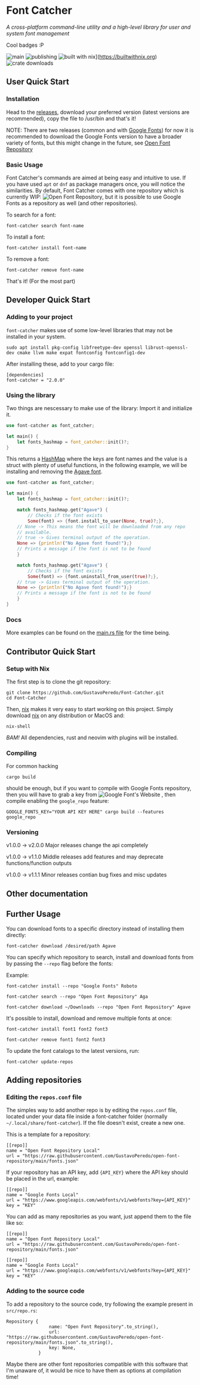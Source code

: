 # Font Catcher

*A cross-platform command-line utility and a high-level library for user and system font management*

Cool badges :P

![main](https://github.com/GustavoPeredo/Font-Catcher/actions/workflows/Rust/badge.svg)
![publishing](https://github.com/GustavoPeredo/Font-Catcher/actions/workflows/publish-crate/badge.svg)
![built with nix](https://builtwithnix.org/badge.svg)](https://builtwithnix.org)
![crate downloads](https://shields.io/crates/d/font-catcher)

## User Quick Start

### Installation

Head to the [releases](https://github.com/GustavoPeredo/Font-Catcher/releases),
download your preferred version (latest versions are recommended),
copy the file to /usr/bin and that's it!

NOTE: There are two releases (common and with [Google Fonts](https://fonts.google.com))
for now it is recommended to download the Google Fonts version to have a broader
variety of fonts, but this might change in the future, see
[Open Font Repository](https://github.com/GustavoPeredo/open-font-repository)

### Basic Usage

Font Catcher's commands are aimed at being easy and intuitive to use. 
If you have used `apt` or `dnf` as package managers once,
you will notice the similarities. By default, Font Catcher comes with one
repository which is currently WIP: 
![Open Font Repository](https://github.com/GustavoPeredo/open-font-repository),
but it is possible to use Google Fonts as a repository as well
(and other repositories).

To search for a font:

```
font-catcher search font-name
```

To install a font:

```
font-catcher install font-name
```

To remove a font:

```
font-catcher remove font-name
```

That's it! (For the most part)

## Developer Quick Start

### Adding to your project

`font-catcher` makes use of some low-level libraries that may not be installed
in your system.
```
sudo apt install pkg-config libfreetype-dev openssl librust-openssl-dev cmake llvm make expat fontconfig fontconfig1-dev
```

After installing these, add to your cargo file:
```
[dependencies]
font-catcher = "2.0.0"
```

### Using the library 

Two things are nescessary to make use of the library: Import it and initialize
it.

```rust
use font-catcher as font_catcher;

let main() {
    let fonts_hashmap = font_catcher::init()?;
}
```

This returns a 
[HashMap](https://doc.rust-lang.org/std/collections/struct.HashMap.html)
where the keys are font names and the value is a struct with plenty of
useful functions, in the following example, we will be installing and
removing the [Agave font](https://github.com/blobject/agave).

```rust
use font-catcher as font_catcher;

let main() {
    let fonts_hashmap = font_catcher::init()?;

    match fonts_hashmap.get("Agave") {
    	// Checks if the font exists
        Some(font) => {font.install_to_user(None, true)?;},
	// None -> This means the font will be downloaded from any repo
	// available.
	// true -> Gives terminal output of the operation.
	None => {println!("No Agave font found!");}
	// Prints a message if the font is not to be found
    }

    match fonts_hashmap.get("Agave") {
    	// Checks if the font exists
        Some(font) => {font.uninstall_from_user(true)?;},
	// true -> Gives terminal output of the operation.
	None => {println!("No Agave font found!");}
	// Prints a message if the font is not to be found
    }
}
```

### Docs

More examples can be found on the [main.rs file](https://github.com/GustavoPeredo/Font-Catcher/blob/main/src/main.rs) for the time being.

## Contributor Quick Start

### Setup with Nix

The first step is to clone the git repository:

```
git clone https://github.com/GustavoPeredo/Font-Catcher.git
cd Font-Catcher
```

Then, [nix](https://nixos.org/) makes it very easy to start
working on this project. Simply download [nix](https://nixos.org/download.html)
on any distribution or MacOS and:

```
nix-shell
```

*BAM!* All dependencies, rust and neovim with plugins will be installed.

### Compiling

For common hacking
```
cargo build
```
should be enough, but if you want to compile with Google Fonts repository,
then you will have to grab a key from 
![Google Font's Website](https://developers.google.com/fonts/docs/developer_api)
, then compile enabling the `google_repo` feature:

```
GOOGLE_FONTS_KEY="YOUR API KEY HERE" cargo build --features google_repo
```

### Versioning

v1.0.0 -> v2.0.0
Major releases change the api completely

v1.0.0 -> v1.1.0
Middle releases add features and may deprecate functions/function outputs

v1.0.0 -> v1.1.1
Minor releases contian bug fixes and misc updates


## Other documentation

## Further Usage

You can download fonts to a specific directory instead of installing them directly:

```
font-catcher download /desired/path Agave
```

You can specify which repository to search, install and download fonts from by passing the `--repo` flag before the fonts:

Example:

```
font-catcher install --repo "Google Fonts" Roboto

font-catcher search --repo "Open Font Repository" Aga

font-catcher download ~/Downloads --repo "Open Font Repository" Agave
``` 

It's possible to install, download and remove multiple fonts at once:

```
font-catcher install font1 font2 font3

font-catcher remove font1 font2 font3
```

To update the font catalogs to the latest versions, run:

```
font-catcher update-repos
```

## Adding repositories

### Editing the `repos.conf` file

The simples way to add another repo is by editing the `repos.conf` file, located under your data file inside a font-catcher folder (normally `~/.local/share/font-catcher`). If the file doesn't exist, create a new one.

This is a template for a repository:

```
[[repo]]
name = "Open Font Repository Local"
url = "https://raw.githubusercontent.com/GustavoPeredo/open-font-repository/main/fonts.json"

```

If your repository has an API key, add `{API_KEY}` where the API key should be placed in the url, example:

```
[[repo]]
name = "Google Fonts Local"
url = "https://www.googleapis.com/webfonts/v1/webfonts?key={API_KEY}"
key = "KEY"

```

You can add as many repositories as you want, just append them to the file like so:

```
[[repo]]
name = "Open Font Repository Local"
url = "https://raw.githubusercontent.com/GustavoPeredo/open-font-repository/main/fonts.json"

[[repo]]
name = "Google Fonts Local"
url = "https://www.googleapis.com/webfonts/v1/webfonts?key={API_KEY}"
key = "KEY"
```

### Adding to the source code

To add a repository to the source code, try following the example present in `src/repo.rs`:

```
Repository {
                name: "Open Font Repository".to_string(),
                url: "https://raw.githubusercontent.com/GustavoPeredo/open-font-repository/main/fonts.json".to_string(),
                key: None,
            }
```

Maybe there are other font repositories compatible with this software that I'm unaware of, it would be nice to have them as options at compilation time!
